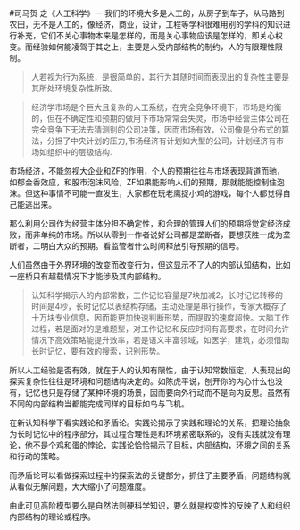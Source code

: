 #司马贺 之《人工科学》一
我们的环境大多是人工的，从房子到车子，从马路到农田，无不是人工的，像经济，商业，设计，工程等学科很难用别的学科的知识进行补充，它们不关心事物本来是怎样的，而是关心事物应该是怎样的，即关心权变。而经验如何能凌驾于其之上，主要是人受内部结构的制约，人的有限理性限制。

> 人若视为行为系统，是很简单的，其行为其随时间而表现出的复杂性主要是其所处环境复杂性所致。


>经济学市场是个巨大且复杂的人工系统，在完全竞争环境下，市场是均衡的，但在不确定性和预期的做用下市场常常会失灵，市场中经营主体公司在完全竞争下无法去猜测别的公司决策，因而市场有效，公司像是分布式的算法，分担了中央计划的压力,市场经济有计划如大型的公司，计划经济有市场如组织中的层级结构.

市场经济，不能忽视大企业和ZF的作用，个人的预期往往与市场表现背道而驰，如郁金香效应，和股市泡沫风险，ZF如果能影响人们的预期，那就能能控制住泡沫。但这种事情不可能一直发生，大家都在玩老鹰捉小鸡的游戏，每个人都觉得自己能逃出来。

那么利用公司作为经营主体分担不确定性，和合理的管理人们的预期将觉定经济成败，而非单纯的市场。所以从零到一作者说好公司都是垄断者，要想获胜一成为垄断者，二明白大众的预期。看监管者什么时间释放引导预期的信号。


人们虽然由于外界环境的改变而改变行为，但这显示不了人的内部认知结构，比如一座桥只有超载情况下才能涉及其内部结构。

>认知科学揭示人的内部常数，工作记忆容量是7块加减2，长时记忆转移的时间是4秒，长时记忆以表结构存储，主动处理是串行操作，专家大概存了十万块专业信息，因而能更加快速判断形势，而提取的速度超快。大脑工作过程，若是面对的是难题型，对工作记忆和反应时间有高要求，在时间允许情况下高效策略能提升效率，若是语义丰富领域，如医学，建筑，必须借助长时记忆，要有效的搜索，识别形势。

所以人工经验是否有效，就在于人的认知有限性，由于认知常数恒定，人表现出的探索复杂性往往是环境和问题结构决定的。如陈虎平说，刨开你的内心什么也没有，记忆也只是存储了某种环境的场景，因而要向外行动而不是向内反思。虽然有不同的内部结构当都能完成同样的目标如鸟与飞机。

在新认知科学下看实践论和矛盾论。实践论揭示了实践和理论的关系，把理论抽象为长时记忆中的程序部分，其过程合理性是和环境紧密联系的，没有实践就没有理论，他不是个鸡和蛋的悖论，实践论恰恰揭示了目标，内部结构，环境之间的关系和行动的策略。

而矛盾论可以看做探索过程中的探索法的关键部分，抓住了主要矛盾，问题结构就从看似无解问题，大大缩小了问题难度。

由此可见高阶模型要么是自然法则硬科学知识，要么就是权变性的反映了人和组织内部结构的理论或程序。

